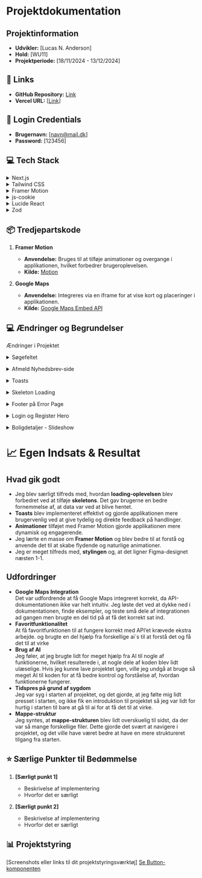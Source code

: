 # Projektdokumentation

## Projektinformation

- **Udvikler:** [Lucas N. Anderson]
- **Hold:** [WU11]
- **Projektperiode:** [18/11/2024 - 13/12/2024]

## 🔗 Links

- **GitHub Repository:** [Link](https://github.com/rts-cmk-wu12/din-m-gler-Lucasna28)
- **Vercel URL:** [[Link](https://din-meagler.vercel.app/)]

## 🔑 Login Credentials

- **Brugernavn:** [navn@mail.dk]
- **Password:** [123456]

## 💻 Tech Stack

<details>
<summary>Next.js</summary>
<p>
-Hvordan jeg bruger det: Jeg bruger Next.js som fundamentet for mit frontend-arbejde. Dets evne til at håndtere server-side rendering (SSR) og generering af statiske sider har været afgørende for at forbedre hastigheden og SEO'en på mit projekt.
</p>
<p>  
-Hvorfor jeg valgte det: Jeg sætter pris på, hvordan det gør mine sider hurtigere og bedre optimeret til søgemaskiner. De indbyggede funktioner til routing og API-håndtering gør også udviklingsprocessen meget mere effektiv.
</p>
</details>
<details>
<summary>Tailwind CSS</summary>
<p>
-Hvordan jeg bruger det: Tailwind CSS gør det nemt at style mine brugergrænseflader ved at bruge deres utility-klasser direkte i mine komponenter. Det sparer mig tid og reducerer behovet for at skrive meget tilpasset CSS.
</p>
<p>  
-Hvorfor jeg valgte det: Jeg kan hurtigt bygge responsive og flotte designs uden at skulle bruge tid på grundlæggende styling. Tailwind giver mig friheden til at fokusere på funktionalitet og design samtidig.
</p>
</details>
   <details>
      <summary>Framer Motion</summary>
      <p> 
        -Hvordan jeg bruger det: Jeg bruger Framer Motion til at tilføje flydende animationer og overgange mellem komponenter. Det gør brugeroplevelsen mere dynamisk og engagerende.
      </p>
      <p>  
        -Hvorfor jeg valgte det: Det er nemt at implementere og gør en stor forskel i, hvordan applikationen føles for brugeren. Animationerne hjælper med at fastholde brugernes opmærksomhed og skaber et professionelt udtryk.
      </p>
  </details>
   <details>
      <summary>js-cookie</summary>
      <p> 
        -Hvordan jeg bruger det: Jeg bruger js-cookie til at håndtere cookies på klient-siden. Det gør det nemt at gemme brugerpræferencer og sessionsdata.
      </p>
      <p>  
        -Hvorfor jeg valgte det: Jeg havde brug for en simpel løsning til at arbejde med cookies, og js-cookie opfyldte alle mine behov.
      </p>
  </details>
<details>
      <summary>Lucide React</summary>
      <p> 
        -Hvordan jeg bruger det: Lucide React leverer ikoner, der forbedrer brugergrænsefladen og hjælper med at gøre designet mere intuitivt.
      </p>
      <p>  
        -Hvorfor jeg valgte det: Jeg manglede nogle specifikke ikoner, som ikke var inkluderet i Figma-designet, og Lucide React havde præcis, hvad jeg skulle bruge.
      </p>
  </details>
<details>
      <summary>Zod</summary>
      <p> 
        -Hvordan jeg bruger det: Jeg anvender Zod til validering af data i mine formularer og andre inputs. Det sikrer, at data altid følger det forventede format.
      </p>
      <p>  
        -Hvorfor jeg valgte det: Jeg lærte om Zod midt i projektet og opdagede, hvor meget det hjælper med at reducere fejl. Det gør valideringsprocessen enklere og sikrer, at applikationen kører problemfrit.
      </p>
  </details>

## 📦 Tredjepartskode

1. **Framer Motion**

   - **Anvendelse:** Bruges til at tilføje animationer og overgange i applikationen, hvilket forbedrer brugeroplevelsen.
   - **Kilde:** [Motion](https://www.framer.com/motion/)

2. **Google Maps**
   - **Anvendelse:** Integreres via en iframe for at vise kort og placeringer i applikationen.
   - **Kilde:** [Google Maps Embed API](https://developers.google.com/maps/documentation/embed/start)

## 💻 Ændringer og Begrundelser

Ændringer i Projektet

<p>
  <details>
    <summary>Søgefeltet</summary>
    <p>Jeg har ændret søgefeltet, så knappen nu ligger inde i selve søgefeltet, og man kan vælge at søge mellem alle, kun mæglere eller kun boliger. Jeg syntes, at dette gav et bedre UX og så mere moderne ud.</p>
  </details>
</p>
<p>
  <details>
    <summary>Afmeld Nyhedsbrev-side</summary>
    <p>Jeg har lavet en afmeld nyhedsbrev-side, så brugerne kan afmelde sig nyhedsbrevet. Tidligere gav projektet en 500-fejl, hvis man allerede var tilmeldt og prøvede igen. Da der ikke var et design eller layout til denne side, men API’et understøttede funktionen, valgte jeg at tilføje denne side.</p>
  </details>
</p>
<p>
  <details>
    <summary>Toasts</summary>
    <p>Jeg har implementeret en toast-komponent, der popper frem ved forskellige handlinger, som f.eks. ved formularindsendelser. Dette forbedrer brugeroplevelsen ved at give feedback i realtid.</p>
  </details>
</p>
<p>
  <details>
    <summary>Skeleton Loading</summary>
    <p>Jeg har tilføjet skeletons for bedre visning under indlæsning. Dette giver brugeren en visuel indikator, mens data bliver hentet.</p>
  </details>
</p>
<p>
  <details>
    <summary>Footer på Error Page</summary>
    <p>Jeg har ændret footeren på error-siden, da den oprindelige footer ikke passede sammen med resten af designet. Figma footer designet ødelagde det overordnede tema og konsistens.</p>
  </details>
</p>
<p>
  <details>
    <summary>Login og Register Hero</summary>
    <p>På login- og registreringssiderne har jeg fjernet breadcrumbs fra hero-sektionen og beholdt kun titlen. Dette valg blev truffet for at sikre, at designet matcher de andre sider og virker mindre overfyldt.</p>
  </details>
</p>
<p>
  <details>
    <summary>Boligdetaljer - Slideshow</summary>
    <p>På boligdetaljesiden har jeg lavet et slideshow med i alt 4 billeder fra huset. API’et gav adgang til flere billeder, men der var ikke noget design til dem. For at udnytte billederne på en brugervenlig måde valgte jeg at lave et simpelt slideshow.</p>
  </details>
</p>

# 📈 Egen Indsats & Resultat

## Hvad gik godt

- Jeg blev særligt tilfreds med, hvordan **loading-oplevelsen** blev forbedret ved at tilføje **skeletons**. Det gav brugerne en bedre fornemmelse af, at data var ved at blive hentet.
- **Toasts** blev implementeret effektivt og gjorde applikationen mere brugervenlig ved at give tydelig og direkte feedback på handlinger.
- **Animationer** tilføjet med Framer Motion gjorde applikationen mere dynamisk og engagerende.
- Jeg lærte en masse om **Framer Motion** og blev bedre til at forstå og anvende det til at skabe flydende og naturlige animationer.
- Jeg er meget tilfreds med, **stylingen** og, at det ligner Figma-designet næsten 1-1.

## Udfordringer

- **Google Maps Integration**  
  Det var udfordrende at få Google Maps integreret korrekt, da API-dokumentationen ikke var helt intuitiv. Jeg løste det ved at dykke ned i dokumentationen, finde eksempler, og teste små dele af integrationen ad gangen men brugte en del tid på at få det korrekt sat ind.
- **Favoritfunktionalitet**  
  At få favoritfunktionen til at fungere korrekt med API’et krævede ekstra arbejde. og brugte en del hjælp fra forskellige ai´s til at forstå det og få det til at virke
- **Brug af AI**  
  Jeg føler, at jeg brugte lidt for meget hjælp fra AI til nogle af funktionerne, hvilket resulterede i, at nogle dele af koden blev lidt ulæselige. Hvis jeg kunne lave projektet igen, ville jeg undgå at bruge så meget AI til koden for at få bedre kontrol og forståelse af, hvordan funktionerne fungerer.
- **Tidspres på grund af sygdom**  
  Jeg var syg i starten af projektet, og det gjorde, at jeg følte mig lidt presset i starten, og ikke fik en introduktion til projektet så jeg var lidt for hurtig i starten til bare at gå til ai for at få det til at virke.
- **Mappe-struktur**  
  Jeg syntes, at **mappe-strukturen** blev lidt overskuelig til sidst, da der var så mange forskellige filer. Dette gjorde det svært at navigere i projektet, og det ville have været bedre at have en mere struktureret tilgang fra starten.

## ⭐ Særlige Punkter til Bedømmelse

1. **[Særligt punkt 1]**

   - Beskrivelse af implementering
   - Hvorfor det er særligt

2. **[Særligt punkt 2]**
   - Beskrivelse af implementering
   - Hvorfor det er særligt

## 📊 Projektstyring

[Screenshots eller links til dit projektstyringsværktøj]
[Se Button-komponenten](https://github.com/rts-cmk-wu12/din-m-gler-Lucasna28/blob/main/src/components/gallery/GalleryContent.jsx)
